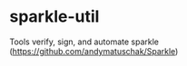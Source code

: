 sparkle-util
============

Tools verify, sign, and automate sparkle (https://github.com/andymatuschak/Sparkle)
